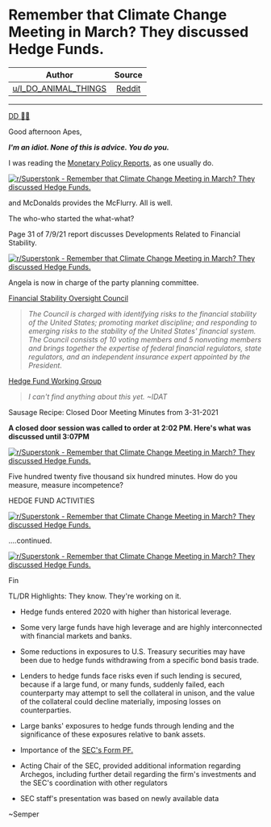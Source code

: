 Remember that Climate Change Meeting in March? They discussed Hedge Funds.
==========================================================================

| Author      | Source | 
|  :----:     |    :----:   |        
| [u/I_DO_ANIMAL_THINGS](https://www.reddit.com/user/I_DO_ANIMAL_THINGS/) | [Reddit](https://www.reddit.com/r/Superstonk/comments/oh0mhl/remember_that_climate_change_meeting_in_march/) |

---


[DD 👨‍🔬](https://www.reddit.com/r/Superstonk/search?q=flair_name%3A%22DD%20%F0%9F%91%A8%E2%80%8D%F0%9F%94%AC%22&restrict_sr=1)

Good afternoon Apes,

***I'm an idiot. None of this is advice. You do you.***

I was reading the [Monetary Policy Reports](https://www.federalreserve.gov/monetarypolicy/mpr_default.htm), as one usually do.

[![r/Superstonk - Remember that Climate Change Meeting in March? They discussed Hedge Funds.](https://preview.redd.it/okiszbnbz7a71.jpg?width=859&format=pjpg&auto=webp&s=eed2fcffbce92142bf8332d96fea3b39f8adbee4)](https://preview.redd.it/okiszbnbz7a71.jpg?width=859&format=pjpg&auto=webp&s=eed2fcffbce92142bf8332d96fea3b39f8adbee4)

and McDonalds provides the McFlurry. All is well.

The who-who started the what-what?

Page 31 of 7/9/21 report discusses Developments Related to Financial Stability.

[![r/Superstonk - Remember that Climate Change Meeting in March? They discussed Hedge Funds.](https://preview.redd.it/wxkeu4fsz7a71.jpg?width=339&format=pjpg&auto=webp&s=394b7d8fa1ad8778e63051f2164ed4a096902468)](https://preview.redd.it/wxkeu4fsz7a71.jpg?width=339&format=pjpg&auto=webp&s=394b7d8fa1ad8778e63051f2164ed4a096902468)

Angela is now in charge of the party planning committee.

[Financial Stability Oversight Council](https://home.treasury.gov/policy-issues/financial-markets-financial-institutions-and-fiscal-service/fsoc)

> *The Council is charged with identifying risks to the financial stability of the United States; promoting market discipline; and responding to emerging risks to the stability of the United States' financial system. The Council consists of 10 voting members and 5 nonvoting members and brings together the expertise of federal financial regulators, state regulators, and an independent insurance expert appointed by the President.*

[Hedge Fund Working Group](https://i.kym-cdn.com/entries/icons/original/000/019/277/confusedtravolta.jpg)

> *I can't find anything about this yet. ~IDAT*

Sausage Recipe: Closed Door Meeting Minutes from 3-31-2021

**A closed door session was called to order at 2:02 PM. Here's what was discussed until 3:07PM**

[![r/Superstonk - Remember that Climate Change Meeting in March? They discussed Hedge Funds.](https://preview.redd.it/77ur2gpvz7a71.jpg?width=765&format=pjpg&auto=webp&s=9a91101ee03ddf250160b6927d111e2b4c357815)](https://preview.redd.it/77ur2gpvz7a71.jpg?width=765&format=pjpg&auto=webp&s=9a91101ee03ddf250160b6927d111e2b4c357815)

Five hundred twenty five thousand six hundred minutes. How do you measure, measure incompetence?

HEDGE FUND ACTIVITIES

[![r/Superstonk - Remember that Climate Change Meeting in March? They discussed Hedge Funds.](https://preview.redd.it/go6o4fkp08a71.jpg?width=770&format=pjpg&auto=webp&s=b525e7812cdccb98cb013fdfee27d62f5a779455)](https://preview.redd.it/go6o4fkp08a71.jpg?width=770&format=pjpg&auto=webp&s=b525e7812cdccb98cb013fdfee27d62f5a779455)

....continued.

[![r/Superstonk - Remember that Climate Change Meeting in March? They discussed Hedge Funds.](https://preview.redd.it/j4w8t5wm08a71.jpg?width=792&format=pjpg&auto=webp&s=1d36479bbd4b1a3b6271d0a402c2ae285a4b9b21)](https://preview.redd.it/j4w8t5wm08a71.jpg?width=792&format=pjpg&auto=webp&s=1d36479bbd4b1a3b6271d0a402c2ae285a4b9b21)

Fin

TL/DR Highlights: They know. They're working on it.

-   Hedge funds entered 2020 with higher than historical leverage.

-   Some very large funds have high leverage and are highly interconnected with financial markets and banks.

-   Some reductions in exposures to U.S. Treasury securities may have been due to hedge funds withdrawing from a specific bond basis trade.

-   Lenders to hedge funds face risks even if such lending is secured, because if a large fund, or many funds, suddenly failed, each counterparty may attempt to sell the collateral in unison, and the value of the collateral could decline materially, imposing losses on counterparties.

-   Large banks' exposures to hedge funds through lending and the significance of these exposures relative to bank assets.

-   Importance of the [SEC's Form PF.](https://www.sec.gov/divisions/investment/pfrd/pfrdfaq.shtml)

-   Acting Chair of the SEC, provided additional information regarding Archegos, including further detail regarding the firm's investments and the SEC's coordination with other regulators

-   SEC staff's presentation was based on newly available data

~Semper
